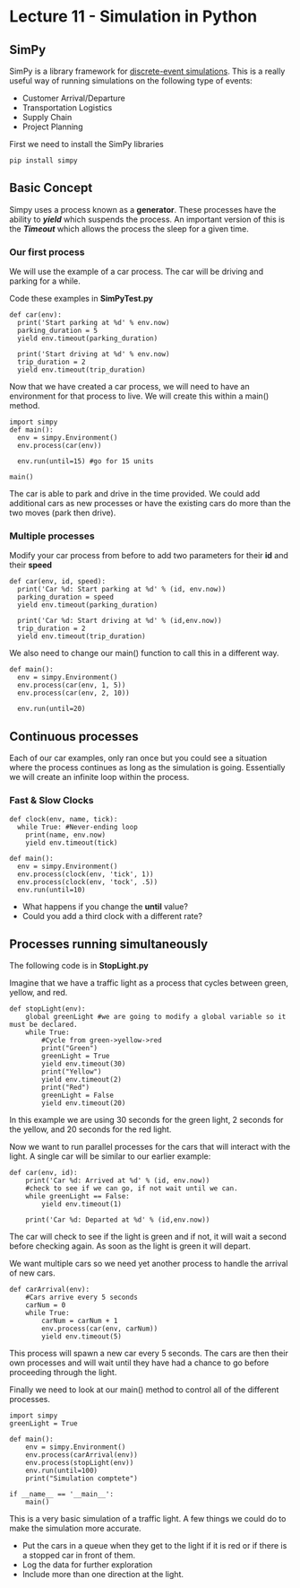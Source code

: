 # Lecture 11 - Simulation in Python

## SimPy
SimPy is a library framework for [discrete-event simulations](https://en.wikipedia.org/wiki/Discrete-event_simulation). This is a really useful way of running simulations on the following type of events:
- Customer Arrival/Departure
- Transportation Logistics
- Supply Chain
- Project Planning


First we need to install the SimPy libraries
```
pip install simpy
```
## Basic Concept
Simpy uses a process known as a **generator**. These processes have the ability to ***yield*** which suspends the process. An important version of this is the ***Timeout*** which allows the process the sleep for a given time.
### Our first process
We will use the example of a car process. The car will be driving and parking for a while.

Code these examples in **SimPyTest.py** 
```
def car(env):
  print('Start parking at %d' % env.now)
  parking_duration = 5
  yield env.timeout(parking_duration)

  print('Start driving at %d' % env.now)
  trip_duration = 2
  yield env.timeout(trip_duration)
```

Now that we have created a car process, we will need to have an environment for that process to live. We will create this within a main() method.
```
import simpy
def main():
  env = simpy.Environment()
  env.process(car(env))

  env.run(until=15) #go for 15 units

main()
```
The car is able to park and drive in the time provided. We could add additional cars as new processes or have the existing cars do more than the two moves (park then drive).

### Multiple processes
Modify your car process from before to add two parameters for their **id** and their **speed**
```
def car(env, id, speed):
  print('Car %d: Start parking at %d' % (id, env.now))
  parking_duration = speed
  yield env.timeout(parking_duration)

  print('Car %d: Start driving at %d' % (id,env.now))
  trip_duration = 2
  yield env.timeout(trip_duration)
```
We also need to change our main() function to call this in a different way.
```
def main():
  env = simpy.Environment()
  env.process(car(env, 1, 5))
  env.process(car(env, 2, 10))

  env.run(until=20)
```

## Continuous processes
Each of our car examples, only ran once but you could see a situation where the process continues as long as the simulation is going. Essentially we will create an infinite loop within the process.

### Fast & Slow Clocks
```
def clock(env, name, tick):
  while True: #Never-ending loop
    print(name, env.now)
    yield env.timeout(tick)

def main():
  env = simpy.Environment()
  env.process(clock(env, 'tick', 1))
  env.process(clock(env, 'tock', .5))
  env.run(until=10)
```
- What happens if you change the **until** value?
- Could you add a third clock with a different rate?

## Processes running simultaneously
The following code is in **StopLight.py**

Imagine that we have a traffic light as a process that cycles between green, yellow, and red.
```
def stopLight(env):
    global greenLight #we are going to modify a global variable so it must be declared.
    while True:
        #Cycle from green->yellow->red
        print("Green")
        greenLight = True
        yield env.timeout(30)
        print("Yellow")
        yield env.timeout(2)
        print("Red")
        greenLight = False
        yield env.timeout(20)
```
In this example we are using 30 seconds for the green light, 2 seconds for the yellow, and 20 seconds for the red light.

Now we want to run parallel processes for the cars that will interact with the light. A single car will be similar to our earlier example:
```
def car(env, id):
    print('Car %d: Arrived at %d' % (id, env.now))
    #check to see if we can go, if not wait until we can.
    while greenLight == False:
        yield env.timeout(1)

    print('Car %d: Departed at %d' % (id,env.now))
```
The car will check to see if the light is green and if not, it will wait a second before checking again. As soon as the light is green it will depart.

We want multiple cars so we need yet another process to handle the arrival of new cars.
```
def carArrival(env):
    #Cars arrive every 5 seconds
    carNum = 0
    while True:
        carNum = carNum + 1
        env.process(car(env, carNum))
        yield env.timeout(5)      
```
This process will spawn a new car every 5 seconds. The cars are then their own processes and will wait until they have had a chance to go before proceeding through the light.

Finally we need to look at our main() method to control all of the different processes.

```
import simpy
greenLight = True

def main():
    env = simpy.Environment()
    env.process(carArrival(env))
    env.process(stopLight(env))
    env.run(until=100)
    print("Simulation comptete")

if __name__ == '__main__':
    main()
```
This is a very basic simulation of a traffic light. A few things we could do to make the simulation more accurate.
- Put the cars in a queue when they get to the light if it is red or if there is a stopped car in front of them.
- Log the data for further exploration
- Include more than one direction at the light.

